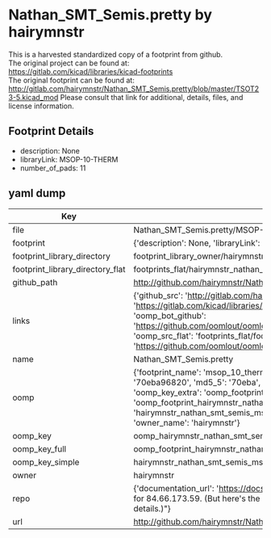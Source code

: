 # Nathan_SMT_Semis.pretty by hairymnstr  
This is a harvested standardized copy of a footprint from github.  
The original project can be found at:  
https://gitlab.com/kicad/libraries/kicad-footprints  
The original footprint can be found at:
http://gitlab.com/hairymnstr/Nathan_SMT_Semis.pretty/blob/master/TSOT23-5.kicad_mod
Please consult that link for additional, details, files, and license information.  
## Footprint Details
* description: None  
* libraryLink: MSOP-10-THERM  
* number_of_pads: 11  
## yaml dump  
| Key | Value |  
| --- | --- |  
| file | Nathan_SMT_Semis.pretty/MSOP-10-THERM.kicad_mod |  
| footprint | {'description': None, 'libraryLink': 'MSOP-10-THERM', 'number_of_pads': 11} |  
| footprint_library_directory | footprint_library_owner/hairymnstr_Nathan_SMT_Semis.pretty |  
| footprint_library_directory_flat | footprints_flat/hairymnstr_nathan_smt_semis_msop_10_therm/working |  
| github_path | http://github.com/hairymnstr/Nathan_SMT_Semis.pretty/blob/master/MSOP-10-THERM.kicad_mod |  
| links | {'github_src': 'http://gitlab.com/hairymnstr/Nathan_SMT_Semis.pretty/blob/master/TSOT23-5.kicad_mod', 'github_src_repo': 'https://gitlab.com/kicad/libraries/kicad-footprints', 'oomp_bot': 'footprints/hairymnstr_nathan_smt_semis_msop_10_therm/working', 'oomp_bot_github': 'https://github.com/oomlout/oomlout_oomp_footprint_bot/tree/main/footprints/hairymnstr_nathan_smt_semis_msop_10_therm/working', 'oomp_src_flat': 'footprints_flat/footprints_flat/hairymnstr_nathan_smt_semis_msop_10_therm/working', 'oomp_src_flat_github': 'https://github.com/oomlout/oomlout_oomp_footprint_src/tree/main/footprints_flat/hairymnstr_nathan_smt_semis_msop_10_therm/working'} |  
| name | Nathan_SMT_Semis.pretty |  
| oomp | {'footprint_name': 'msop_10_therm', 'library_name': 'nathan_smt_semis', 'md5': '70eba96820a00a595549cbdb9e90fb6e', 'md5_10': '70eba96820', 'md5_5': '70eba', 'md5_6': '70eba9', 'oomp_key': 'oomp_hairymnstr_nathan_smt_semis_msop_10_therm', 'oomp_key_extra': 'oomp_footprint_hairymnstr_nathan_smt_semis_msop_10_therm', 'oomp_key_full': 'oomp_footprint_hairymnstr_nathan_smt_semis_msop_10_therm_70eba9', 'oomp_key_simple': 'hairymnstr_nathan_smt_semis_msop_10_therm', 'original_filename': 'Nathan_SMT_Semis.pretty/MSOP-10-THERM.kicad_mod', 'owner_name': 'hairymnstr'} |  
| oomp_key | oomp_hairymnstr_nathan_smt_semis_msop_10_therm |  
| oomp_key_full | oomp_footprint_hairymnstr_nathan_smt_semis_msop_10_therm |  
| oomp_key_simple | hairymnstr_nathan_smt_semis_msop_10_therm |  
| owner | hairymnstr |  
| repo | {'documentation_url': 'https://docs.github.com/rest/overview/resources-in-the-rest-api#rate-limiting', 'message': "API rate limit exceeded for 84.66.173.59. (But here's the good news: Authenticated requests get a higher rate limit. Check out the documentation for more details.)"} |  
| url | http://github.com/hairymnstr/Nathan_SMT_Semis.pretty |  

